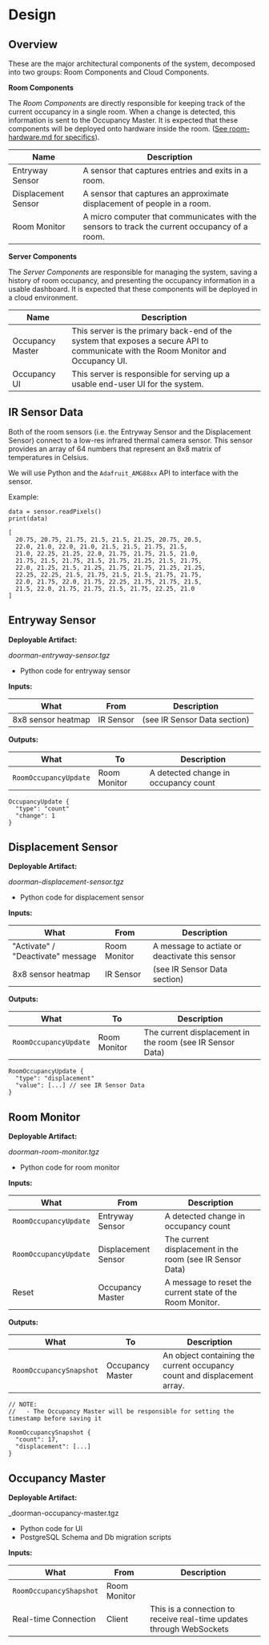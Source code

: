 # Design

## Overview

These are the major architectural components of the system, decomposed into two groups: Room Components and Cloud Components.

__Room Components__

The _Room Components_ are directly responsible for keeping track of the current occupancy in a single room. When a change is detected, this information is sent to the Occupancy Master. It is expected that these components will be deployed onto hardware inside the room. ([See room-hardware.md for specifics](./room-hardware.md)).

| Name | Description |
|------|-------------|
| Entryway Sensor | A sensor that captures entries and exits in a room.
| Displacement Sensor | A sensor that captures an approximate displacement of people in a room.
| Room Monitor | A micro computer that communicates with the sensors to track the current occupancy of a room.

__Server Components__

The _Server Components_ are responsible for managing the system, saving a history of room occupancy, and presenting the occupancy information in a usable dashboard. It is expected that these components will be deployed in a cloud environment.

| Name | Description |
|------|-------------|
| Occupancy Master | This server is the primary back-end of the system that exposes a secure API to communicate with the Room Monitor and Occupancy UI.
| Occupancy UI | This server is responsible for serving up a usable end-user UI for the system.

## IR Sensor Data

Both of the room sensors (i.e. the Entryway Sensor and the Displacement Sensor) connect to a low-res infrared thermal camera sensor. This sensor provides an array of 64 numbers that represent an 8x8 matrix of temperatures in Celsius.

We will use Python and the `Adafruit_AMG88xx` API to interface with the sensor.

Example:

```
data = sensor.readPixels()
print(data)

[
  20.75, 20.75, 21.75, 21.5, 21.5, 21.25, 20.75, 20.5,
  22.0, 21.0, 22.0, 21.0, 21.5, 21.5, 21.75, 21.5,
  21.0, 22.25, 21.25, 22.0, 21.75, 21.75, 21.5, 21.0,
  21.75, 21.5, 21.75, 21.5, 21.75, 21.25, 21.5, 21.75,
  22.0, 21.25, 21.5, 21.25, 21.75, 21.75, 21.25, 21.25,
  22.25, 22.25, 21.5, 21.75, 21.5, 21.5, 21.75, 21.75,
  22.0, 21.75, 22.0, 21.75, 22.25, 21.75, 21.75, 21.5,
  21.5, 22.0, 21.75, 21.75, 21.5, 21.75, 22.25, 21.0
]

```

## Entryway Sensor

__Deployable Artifact:__

_doorman-entryway-sensor.tgz_
  * Python code for entryway sensor

__Inputs:__

| What | From | Description |
|------|------|-------------|
| 8x8 sensor heatmap | IR Sensor | (see IR Sensor Data section)

__Outputs:__

| What | To | Description |
|------|----|-------------|
| `RoomOccupancyUpdate` | Room Monitor | A detected change in occupancy count

```
OccupancyUpdate {
  "type": "count"
  "change": 1
}
```

## Displacement Sensor

__Deployable Artifact:__

_doorman-displacement-sensor.tgz_
  * Python code for displacement sensor

__Inputs:__

| What | From | Description |
|------|------|-------------|
| "Activate" / "Deactivate" message | Room Monitor | A message to actiate or deactivate this sensor
| 8x8 sensor heatmap | IR Sensor | (see IR Sensor Data section)

__Outputs:__

| What | To | Description |
|------|----|-------------|
| `RoomOccupancyUpdate` | Room Monitor | The current displacement in the room (see IR Sensor Data)

```
RoomOccupancyUpdate {
  "type": "displacement"
  "value": [...] // see IR Sensor Data
}
```

## Room Monitor 

__Deployable Artifact:__

_doorman-room-monitor.tgz_
  * Python code for room monitor

__Inputs:__

| What | From | Description |
|------|------|-------------|
| `RoomOccupancyUpdate` | Entryway Sensor | A detected change in occupancy count
| `RoomOccupancyUpdate` | Displacement Sensor | The current displacement in the room (see IR Sensor Data)
| Reset | Occupancy Master | A message to reset the current state of the Room Monitor.

__Outputs:__

| What | To | Description |
|------|----|-------------|
| `RoomOccupancySnapshot` | Occupancy Master | An object containing the current occupancy count and displacement array.

```
// NOTE:
//   - The Occupancy Master will be responsible for setting the timestamp before saving it

RoomOccupancySnapshot {
  "count": 17,
  "displacement": [...]
}
```

## Occupancy Master

__Deployable Artifact:__

_doorman-occupancy-master.tgz
  * Python code for UI
  * PostgreSQL Schema and Db migration scripts

__Inputs:__

| What | From | Description |
|------|------|-------------|
| `RoomOccupancyShapshot` | Room Monitor |
| Real-time Connection | Client | This is a connection to receive real-time updates through WebSockets
